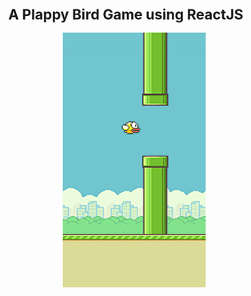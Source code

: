 # A Plappy Bird Game using ReactJS

<p align="center"><img src="./flappy-bird.png" alt="Game flappy bird" /></p>
